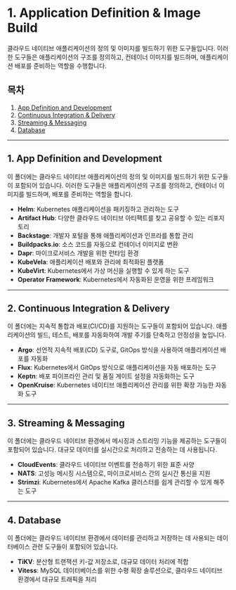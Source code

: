 # 1. Application Definition & Image Build  

클라우드 네이티브 애플리케이션의 정의 및 이미지를 빌드하기 위한 도구들입니다. 이러한 도구들은 애플리케이션의 구조를 정의하고, 컨테이너 이미지를 빌드하며, 애플리케이션 배포를 준비하는 역할을 수행합니다.  

## 목차
1. [App Definition and Development](#1-app-definition-and-development)  
2. [Continuous Integration & Delivery](#2-continuous-integration--delivery)  
3. [Streaming & Messaging](#3-streaming--messaging)  
4. [Database](#4-database)  

---

## 1. App Definition and Development  

이 폴더에는 클라우드 네이티브 애플리케이션의 정의 및 이미지를 빌드하기 위한 도구들이 포함되어 있습니다. 이러한 도구들은 애플리케이션의 구조를 정의하고, 컨테이너 이미지를 빌드하며, 배포를 준비하는 역할을 합니다.  

- **Helm**: Kubernetes 애플리케이션을 패키징하고 관리하는 도구  
- **Artifact Hub**: 다양한 클라우드 네이티브 아티팩트를 찾고 공유할 수 있는 리포지토리  
- **Backstage**: 개발자 포털을 통해 애플리케이션과 인프라를 통합 관리  
- **Buildpacks.io**: 소스 코드를 자동으로 컨테이너 이미지로 변환  
- **Dapr**: 마이크로서비스 개발을 위한 런타임 환경  
- **KubeVela**: 애플리케이션 배포와 관리에 최적화된 플랫폼  
- **KubeVirt**: Kubernetes에서 가상 머신을 실행할 수 있게 하는 도구  
- **Operator Framework**: Kubernetes에서 자동화된 운영을 위한 프레임워크  

---

## 2. Continuous Integration & Delivery  

이 폴더에는 지속적 통합과 배포(CI/CD)를 지원하는 도구들이 포함되어 있습니다. 애플리케이션의 빌드, 테스트, 배포를 자동화하여 개발 주기를 단축하고 안정성을 높입니다.  

- **Argo**: 선언적 지속적 배포(CD) 도구로, GitOps 방식을 사용하여 애플리케이션 배포를 자동화  
- **Flux**: Kubernetes에서 GitOps 방식으로 애플리케이션을 자동 배포하는 도구  
- **Keptn**: 배포 파이프라인 관리 및 품질 게이트 설정을 자동화하는 도구  
- **OpenKruise**: Kubernetes 네이티브 애플리케이션 관리를 위한 확장 가능한 자동화 도구  

---

## 3. Streaming & Messaging  

이 폴더에는 클라우드 네이티브 환경에서 메시징과 스트리밍 기능을 제공하는 도구들이 포함되어 있습니다. 대규모 데이터를 실시간으로 처리하고 전송하는 데 사용됩니다.  

- **CloudEvents**: 클라우드 네이티브 이벤트를 전송하기 위한 표준 사양  
- **NATS**: 고성능 메시징 시스템으로, 마이크로서비스 간의 실시간 통신을 지원  
- **Strimzi**: Kubernetes에서 Apache Kafka 클러스터를 쉽게 관리할 수 있게 해주는 도구  

---

## 4. Database  

이 폴더에는 클라우드 네이티브 환경에서 데이터를 관리하고 저장하는 데 사용되는 데이터베이스 관련 도구들이 포함되어 있습니다.  

- **TiKV**: 분산형 트랜잭션 키-값 저장소로, 대규모 데이터 처리에 적합  
- **Vitess**: MySQL 데이터베이스를 위한 수평 확장 솔루션으로, 클라우드 네이티브 환경에서 대규모 트래픽을 처리  
